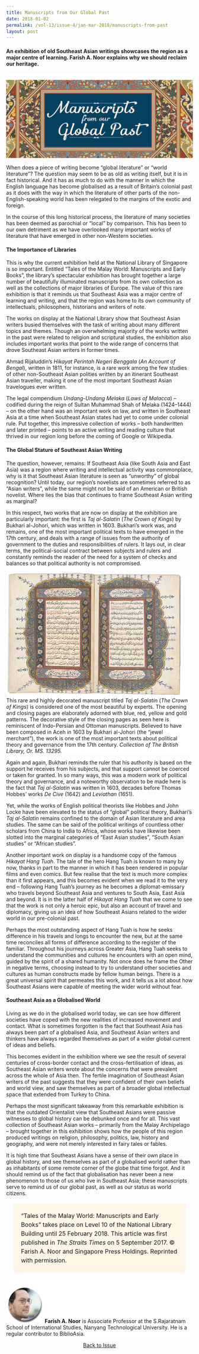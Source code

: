 ```yaml
---
title: Manuscripts from Our Global Past
date: 2018-01-02
permalink: /vol-13/issue-4/jan-mar-2018/manuscripts-from-past
layout: post
---
```


#### An exhibition of old Southeast Asian writings showcases the region as a major centre of learning. **Farish A. Noor** explains why we should reclaim our heritage.

<div style="background-color: white;"><br><img src="/images/Vol-13-issue-4/manuscripts-from-global-past/01_manuscript.png"></div>

When does a piece of writing become “global literature” or “world literature”? The question may seem to be as old as writing itself, but it is in fact historical. And it has as much to do with the manner in which the English language has become globalised as a result of Britain’s colonial past as it does with the way in which the literature of other parts of the non-English-speaking world has been relegated to the margins of the exotic and foreign.

In the course of this long historical process, the literature of many societies has been deemed as parochial or “local” by comparison. This has been to our own detriment as we have overlooked many important works of literature that have emerged in other non-Western societies.

#### **The Importance of Libraries**

This is why the current exhibition held at the National Library of Singapore is so important. Entitled “Tales of the Malay World: Manuscripts and Early Books”, the library’s spectacular exhibition has brought together a large number of beautifully illuminated manuscripts from its own collection as well as the collections of major libraries of Europe. The value of this rare exhibition is that it reminds us that Southeast Asia was a major centre of learning and writing, and that the region was home to its own community of intellectuals, philosophers, historians and writers of note.

The works on display at the National Library show that Southeast Asian writers busied themselves with the task of writing about many different topics and themes. Though an overwhelming majority of the works written in the past were related to religion and scriptural studies, the exhibition also includes important works that point to the wide range of concerns that drove Southeast Asian writers in former times.

Ahmad Rijaluddin’s *Hikayat Perintah Negeri Benggala* (*An Account of Bengal*), written in 1811, for instance, is a rare work among the few studies of other non-Southeast Asian polities written by an itinerant Southeast Asian traveller, making it one of the most important Southeast Asian travelogues ever written.

The legal compendium *Undang-Undang Melaka* (*Laws of Malacca*) – codified during the reign of Sultan Muhammad Shah of Melaka (1424–1444) – on the other hand was an important work on law, and written in Southeast Asia at a time when Southeast Asian states had yet to come under colonial rule. Put together, this impressive collection of works – both handwritten and later printed – points to an active writing and reading culture that thrived in our region long before the coming of Google or Wikipedia.

#### **The Global Stature of Southeast Asian Writing**

The question, however, remains: If Southeast Asia (like South Asia and East Asia) was a region where writing and intellectual activity was commonplace, why is it that Southeast Asian literature is seen as “unworthy” of global recognition? Until today, our region’s novelists are sometimes referred to as “Asian writers”, while the same might not be said of an American or British novelist. Where lies the bias that continues to frame Southeast Asian writing as marginal?

In this respect, two works that are now on display at the exhibition are particularly important: the first is *Taj al-Salatin* (*The Crown of Kings*) by Bukhari al-Johori, which was written in 1603. Bukhari’s work was, and remains, one of the most important political texts to have emerged in the 17th century, and deals with a range of issues from the authority of government to the duties and responsibilities of rulers. It lays out, in clear terms, the political-social contract between subjects and rulers and constantly reminds the reader of the need for a system of checks and balances so that political authority is not compromised.

<div style="background-color: white;"><img src="/images/Vol-13-issue-4/manuscripts-from-global-past/02_manuscript.jpg">This rare and highly decorated manuscript titled <i>Taj al-Salatin</i> (<i>The Crown of Kings</i>) is considered one of the most beautiful by experts. The opening and closing pages are elaborately adorned with blue, red, yellow and gold patterns. The decorative style of the closing pages as seen here is reminiscent of Indo-Persian and Ottoman manuscripts. Believed to have been composed in Aceh in 1603 by Bukhari al-Johori (the “jewel merchant”), the work is one of the most important texts about political theory and governance from the 17th century. <i>Collection of The British Library, Or. MS. 13295.</i></div>

Again and again, Bukhari reminds the ruler that his authority is based on the support he receives from his subjects, and that support cannot be coerced or taken for granted. In so many ways, this was a modern work of political theory and governance, and a noteworthy observation to be made here is the fact that *Taj al-Salatin* was written in 1603, decades before Thomas Hobbes’ works *De Cive* (1642) and *Leviathan* (1651).

Yet, while the works of English political theorists like Hobbes and John Locke have been elevated to the status of “global” political theory, Bukhari’s *Taj al-Salatin* remains confined to the domain of Asian literature and area studies. The same can be said of the political writings of countless other scholars from China to India to Africa, whose works have likewise been slotted into the marginal categories of “East Asian studies”, “South Asian studies” or “African studies”.

Another important work on display is a handsome copy of the famous *Hikayat Hang Tuah*. The tale of the hero Hang Tuah is known to many by now, thanks in part to the manner in which it has been rendered in popular films and even comics. But few realise that the text is much more complex than it first appears, and this becomes evident when we read it to the very end – following Hang Tuah’s journey as he becomes a diplomat-emissary who travels beyond Southeast Asia and ventures to South Asia, East Asia and beyond. It is in the latter half of *Hikayat Hang Tuah* that we come to see that the work is not only a heroic epic, but also an account of travel and diplomacy, giving us an idea of how Southeast Asians related to the wider world in our pre-colonial past.

Perhaps the most outstanding aspect of Hang Tuah is how he seeks difference in his travels and longs to encounter the new, but at the same time reconciles all forms of difference according to the register of the familiar. Throughout his journeys across Greater Asia, Hang Tuah seeks to understand the communities and cultures he encounters with an open mind, guided by the spirit of a shared humanity. Not once does he frame the Other in negative terms, choosing instead to try to understand other societies and cultures as human constructs made by fellow human beings. There is a great universal spirit that permeates this work, and it tells us a lot about how Southeast Asians were capable of meeting the wider world without fear.

#### **Southeast Asia as a Globalised World**

Living as we do in the globalised world today, we can see how different societies have coped with the new realities of increased movement and contact. What is sometimes forgotten is the fact that Southeast Asia has always been part of a globalised Asia, and Southeast Asian writers and thinkers have always regarded themselves as part of a wider global current of ideas and beliefs.

This becomes evident in the exhibition where we see the result of several centuries of cross-border contact and the cross-fertilisation of ideas, as Southeast Asian writers wrote about the concerns that were prevalent across the whole of Asia then. The fertile imagination of Southeast Asian writers of the past suggests that they were confident of their own beliefs and world view, and saw themselves as part of a broader global intellectual space that extended from Turkey to China.

Perhaps the most significant takeaway from this remarkable exhibition is that the outdated Orientalist view that Southeast Asians were passive witnesses to global history can be debunked once and for all. This vast collection of Southeast Asian works – primarily from the Malay Archipelago – brought together in this exhibition shows how the people of this region produced writings on religion, philosophy, politics, law, history and geography, and were not merely interested in fairy tales or fables.

It is high time that Southeast Asians have a sense of their own place in global history, and see themselves as part of a globalised world rather than as inhabitants of some remote corner of the globe that time forgot. And it should remind us of the fact that globalisation has never been a new phenomenon to those of us who live in Southeast Asia; these manuscripts serve to remind us of our global past, as well as our status as world citizens.

<span style="background-colour: #fdf5e6; padding: 20px; margin: 20px; background:#fdf5e6; display:block; font-size:1rem; line-height:1.5rem;">“Tales of the Malay World: Manuscripts and Early Books” takes place on Level 10 of the National Library Building until 25 February 2018. This article was first published in <i>The Straits Times</i> on 5 September 2017. © Farish A. Noor and Singapore Press Holdings. Reprinted with permission.</span>

<div style="background-color: white;">
<br>
<img style="width: 100px; height: 100px;" src="/images/Vol-13-issue-4/manuscripts-from-global-past/farish.png">
<b>Farish A. Noor</b> is Associate Professor at the S.Rajaratnam School of International Studies, Nanyang Technological University. He is a regular contributor to BiblioAsia.
</div>

<a href="/vol-13/issue-4/jan-mar-2018/"><center>Back to Issue</center></a>